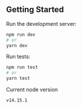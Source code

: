 
## Getting Started

Run the development server:

```bash
npm run dev
# or
yarn dev
```

Run tests:

```bash
npm run test
# or
yarn test
```

Current node version
```bash
v14.15.1
```